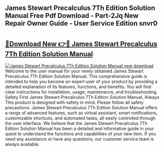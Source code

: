 ## James Stewart Precalculus 7Th Edition Solution Manual Free Pdf Download - Part-2Jq New Repair Owner Guide - User Service Edition snvr0

# <h2><a href="http://bc11057.oget.top/?id=James+Stewart+Precalculus+7Th+Edition+Solution+Manual">🔗Download New 👉🔴 James Stewart Precalculus 7Th Edition Solution Manual</a></h2>

[![James Stewart Precalculus 7Th Edition Solution Manual new download](https://i.imgur.com/5g1atiW.png)](http://bc11057.oget.top/?id=James+Stewart+Precalculus+7Th+Edition+Solution+Manual)
Welcome to the user manual for your newly obtained James Stewart Precalculus 7Th Edition Solution Manual. This comprehensive guide is intended to help you become an expert user of your product by providing a detailed explanation of its features, functions, and benefits. You will find clear instructions for installation, usage, maintenance, and troubleshooting. Safety First James Stewart Precalculus 7Th Edition Solution Manual, Always This product is designed with safety in mind. Please follow all safety precautions. James Stewart Precalculus 7Th Edition Solution Manual offers a range of advanced features, such as virtual assistant, smart notifications, customizable shortcuts, and automated tasks, all easily controlled through the user interface. We believe that the James Stewart Precalculus 7Th Edition Solution Manual has been a detailed and informative guide in your quest to understand the functions and capabilities of your new item. If you need any assistance or have any questions, our customer service team is always available.
